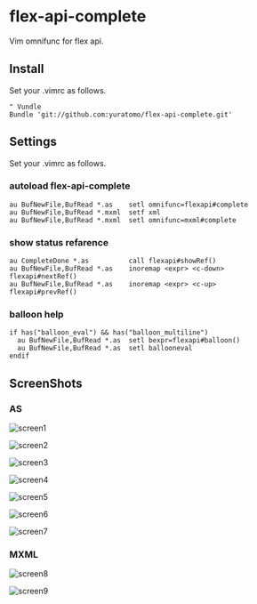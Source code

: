 flex-api-complete
=================
Vim omnifunc for flex api.

Install
-------
Set your .vimrc as follows.

    " Vundle
    Bundle 'git://github.com:yuratomo/flex-api-complete.git'

Settings
--------
Set your .vimrc as follows.
### autoload flex-api-complete
    au BufNewFile,BufRead *.as    setl omnifunc=flexapi#complete
    au BufNewFile,BufRead *.mxml  setf xml
    au BufNewFile,BufRead *.mxml  setl omnifunc=mxml#complete
    
### show status refarence
    au CompleteDone *.as          call flexapi#showRef()
    au BufNewFile,BufRead *.as    inoremap <expr> <c-down> flexapi#nextRef()
    au BufNewFile,BufRead *.as    inoremap <expr> <c-up>   flexapi#prevRef()

### balloon help
    if has("balloon_eval") && has("balloon_multiline") 
      au BufNewFile,BufRead *.as  setl bexpr=flexapi#balloon()
      au BufNewFile,BufRead *.as  setl ballooneval
    endif
    
ScreenShots
----------

### AS ###

![screen1](http://yuratomo.up.seesaa.net/image/flexapi1.PNG "sample1")

![screen2](http://yuratomo.up.seesaa.net/image/flexapi2.PNG "sample2")

![screen3](http://yuratomo.up.seesaa.net/image/flexapi3.PNG "sample3")

![screen4](http://yuratomo.up.seesaa.net/image/flexapi4.PNG "sample4")

![screen5](http://yuratomo.up.seesaa.net/image/flexapi5.PNG "sample5")

![screen6](http://yuratomo.up.seesaa.net/image/flexapi6.PNG "sample6")

![screen7](http://yuratomo.up.seesaa.net/image/flexapi7.PNG "sample7")

### MXML ###

![screen8](http://yuratomo.up.seesaa.net/image/flexapi8.PNG "sample8")

![screen9](http://yuratomo.up.seesaa.net/image/flexapi9.PNG "sample9")

